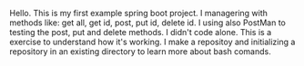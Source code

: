 Hello.
This is my first example spring boot project.
I managering with methods like: get all, get id, post, put id, delete id. 
I using also PostMan to testing the post, put and delete methods.
I didn't code alone. This is a exercise to understand how it's working.
I make a repositoy and initializing a repository in an existing directory to learn more about bash comands.

